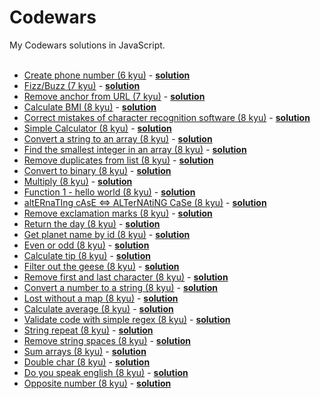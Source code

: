 # Codewars                      
                                
My Codewars solutions in JavaScript.                                 
<br />    
* [Create phone number (6 kyu)](https://www.codewars.com/kata/create-phone-number) - 
**[solution](https://github.com/timothyrobards/Codewars/blob/master/create-phone-number.js)**
* [Fizz/Buzz (7 kyu)](https://www.codewars.com/kata/fizz-slash-buzz/) -
**[solution](https://github.com/timothyrobards/Codewars/blob/master/fizzbuzz.js)** 
* [Remove anchor from URL (7 kyu)](https://www.codewars.com/kata/remove-anchor-from-url/) -
**[solution](https://github.com/timothyrobards/Codewars/blob/master/remove-anchor.js)** 
* [Calculate BMI (8 kyu)](https://www.codewars.com/kata/calculate-bmi) -
**[solution](https://github.com/timothyrobards/Codewars/blob/master/calculate-bmi.js)**
* [Correct mistakes of character recognition software (8 kyu)](https://www.codewars.com/kata/correct-the-mistakes-of-the-character-recognition-software) -
**[solution](https://github.com/timothyrobards/Codewars/blob/master/correct-mistakes.js)** 
* [Simple Calculator (8 kyu)](https://www.codewars.com/kata/simple-calculator/) - 
**[solution](https://github.com/timothyrobards/Codewars/blob/master/simple-calculator.js)** 
* [Convert a string to an array (8 kyu)](https://www.codewars.com/kata/convert-a-string-to-an-array) -
**[solution](https://github.com/timothyrobards/Codewars/blob/master/string-to-array.js)**  
* [Find the smallest integer in an array (8 kyu)](https://www.codewars.com/kata/find-the-smallest-integer-in-the-array) -
**[solution](https://github.com/timothyrobards/Codewars/blob/master/smallest-array-integer.js)** 
* [Remove duplicates from list (8 kyu)](https://www.codewars.com/kata/remove-duplicates-from-list/) -
**[solution](https://github.com/timothyrobards/Codewars/blob/master/remove-duplicates.js)** 
* [Convert to binary (8 kyu)](http://www.codewars.com/kata/convert-to-binary/) -
**[solution](https://github.com/timothyrobards/Codewars/blob/master/convert-to-binary.js)**
* [Multiply (8 kyu)](https://www.codewars.com/kata/multiply/) -
**[solution](https://github.com/timothyrobards/Codewars/blob/master/multiply.js)** 
* [Function 1 - hello world (8 kyu)](https://www.codewars.com/kata/function-1-hello-world/) -
**[solution](https://github.com/timothyrobards/Codewars/blob/master/greet.js)** 
* [altERnaTIng cAsE <=> ALTerNAtiNG CaSe (8 kyu)](https://www.codewars.com/kata/56efc695740d30f963000557) -
**[solution](https://github.com/timothyrobards/Codewars/blob/master/alternating-case.js)** 
* [Remove exclamation marks (8 kyu)](https://www.codewars.com/kata/remove-exclamation-marks/) - 
**[solution](https://github.com/timothyrobards/Codewars/blob/master/remove-exclamation-marks.js)** 
* [Return the day (8 kyu)](https://www.codewars.com/kata/return-the-day/) -
**[solution](https://github.com/timothyrobards/Codewars/blob/master/return-the-day.js)** 
* [Get planet name by id (8 kyu)](https://www.codewars.com/kata/get-planet-name-by-id/) -
**[solution](https://github.com/timothyrobards/Codewars/blob/master/get-planet-name-by-id.js)**   
* [Even or odd (8 kyu)](https://www.codewars.com/kata/even-or-odd/) -
**[solution](https://github.com/timothyrobards/Codewars/blob/master/even-or-odd.js)**  
* [Calculate tip (8 kyu)](https://www.codewars.com/kata/tip-calculator/) -
**[solution](https://github.com/timothyrobards/Codewars/blob/master/calculate-tip.js)**  
* [Filter out the geese (8 kyu)](https://www.codewars.com/kata/filter-out-the-geese/) -
**[solution](https://github.com/timothyrobards/Codewars/blob/master/goose-filter.js)**
* [Remove first and last character (8 kyu)](https://www.codewars.com/kata/remove-first-and-last-character) -
**[solution](https://github.com/timothyrobards/Codewars/blob/master/remove-first-last-char.js)**
* [Convert a number to a string (8 kyu)](https://www.codewars.com/kata/convert-a-number-to-a-string) -
**[solution](https://github.com/timothyrobards/Codewars/blob/master/convert-num-to-str.js)**
* [Lost without a map (8 kyu)](https://www.codewars.com/kata/beginner-lost-without-a-map) -
**[solution](https://github.com/timothyrobards/Codewars/blob/master/lost-without-a-map.js)**
* [Calculate average (8 kyu)](https://www.codewars.com/kata/calculate-average) -
**[solution](https://github.com/timothyrobards/Codewars/blob/master/calculate-average.js)**
* [Validate code with simple regex (8 kyu)](https://www.codewars.com/kata/validate-code-with-simple-regex) -
**[solution](https://github.com/timothyrobards/Codewars/blob/master/validate-with-regex.js)**
* [String repeat (8 kyu)](https://www.codewars.com/kata/string-repeat) -
**[solution](https://github.com/timothyrobards/Codewars/blob/master/string-repeat.js)**
* [Remove string spaces (8 kyu)](https://www.codewars.com/kata/remove-string-spaces) -
**[solution](https://github.com/timothyrobards/Codewars/blob/master/remove-string-spaces.js)**
* [Sum arrays (8 kyu)](https://www.codewars.com/kata/sum-arrays) -
**[solution](https://github.com/timothyrobards/Codewars/blob/master/sum-arrays.js)**
* [Double char (8 kyu)](https://www.codewars.com/kata/double-char) -
**[solution](https://github.com/timothyrobards/Codewars/blob/master/double-char.js)**
* [Do you speak english (8 kyu)](https://www.codewars.com/kata/do-you-speak-english) -
**[solution](https://github.com/timothyrobards/Codewars/blob/master/speak-english.js)**
* [Opposite number (8 kyu)](https://www.codewars.com/kata/opposite-number) -
**[solution](https://github.com/timothyrobards/Codewars/blob/master/opposite-number.js)**










